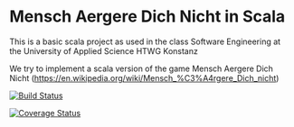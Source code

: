 # Mensch Aergere Dich Nicht in Scala

This is a basic scala project as used in the class Software Engineering at the University of Applied Science HTWG Konstanz

We try to implement a scala version of the game Mensch Aergere Dich Nicht (https://en.wikipedia.org/wiki/Mensch_%C3%A4rgere_Dich_nicht)

[![Build Status](https://travis-ci.com/lu391see/MADN.svg?branch=master)](https://travis-ci.com/lu391see/MADN)

[![Coverage Status](https://coveralls.io/repos/github/lu391see/MADN/badge.svg?branch=master)](https://coveralls.io/github/lu391see/MADN?branch=master)
